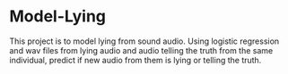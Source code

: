 # Model-Lying
This project is to model lying from sound audio. Using logistic regression and wav files from lying audio and audio telling the truth from the same individual, predict if new audio from them is lying or telling the truth.

